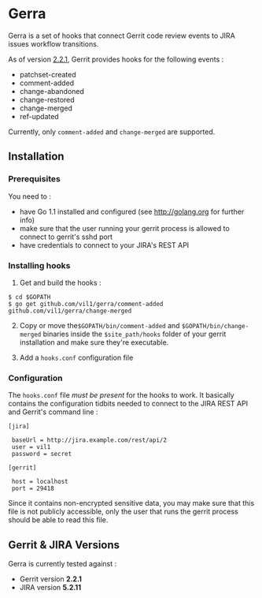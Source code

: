 # Gerra 

Gerra is a set of hooks that connect Gerrit code review events to JIRA issues workflow transitions. 

As of version [2.2.1](http://gerrit.googlecode.com/svn/documentation/2.2.1/config-hooks.html), Gerrit provides hooks for the following events : 

* patchset-created
* comment-added
* change-abandoned
* change-restored
* change-merged
* ref-updated

Currently, only `comment-added` and `change-merged` are supported.


## Installation

### Prerequisites

You need to :

* have Go 1.1 installed and configured (see http://golang.org for further info) 
* make sure that the user running your gerrit process is allowed to connect to gerrit's sshd port
* have credentials to connect to your JIRA's REST API
 
### Installing hooks

1. Get and build the hooks :  
```
$ cd $GOPATH
$ go get github.com/vil1/gerra/comment-added github.com/vil1/gerra/change-merged
```

2. Copy or move the`$GOPATH/bin/comment-added` and `$GOPATH/bin/change-merged` binaries inside the `$site_path/hooks` folder of your gerrit installation and make sure they're executable.

3. Add a `hooks.conf` configuration file 

### Configuration

The `hooks.conf` file _must be present_ for the hooks to work. It basically contains the configuration tidbits needed to connect to the JIRA REST API and Gerrit's command line : 

``` config
[jira]

 baseUrl = http://jira.example.com/rest/api/2
 user = vil1
 password = secret

[gerrit]

 host = localhost
 port = 29418

```

Since it contains non-encrypted sensitive data, you may make sure that this file is not publicly accessible, only the user that runs the gerrit process should be able to read this file.


## Gerrit & JIRA Versions

Gerra is currently tested against :

* Gerrit version **2.2.1**
* JIRA version **5.2.11**
